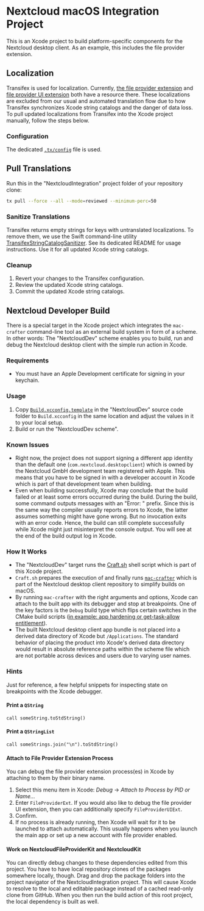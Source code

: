 # Nextcloud macOS Integration Project

This is an Xcode project to build platform-specific components for the Nextcloud desktop client.
As an example, this includes the file provider extension.

## Localization

Transifex is used for localization.
Currently, [the file provider extension](https://app.transifex.com/nextcloud/nextcloud/client-fileprovider/) and [file provider UI extension](https://app.transifex.com/nextcloud/nextcloud/client-fileproviderui/) both have a resource there.
These localizations are excluded from our usual and automated translation flow due to how Transifex synchronizes Xcode string catalogs and the danger of data loss.
To pull updated localizations from Transifex into the Xcode project manually, follow the steps below.

### Configuration

The dedicated [`.tx/config`](.tx/config) file is used.

## Pull Translations

Run this in the "NextcloudIntegration" project folder of your repository clone:

```sh
tx pull --force --all --mode=reviewed --minimum-perc=50
```

### Sanitize Translations

Transifex returns empty strings for keys with untranslated localizations.
To remove them, we use the Swift command-line utility [TransifexStringCatalogSanitizer](../../../admin/osx/TransifexStringCatalogSanitizer/).
See its dedicated README for usage instructions.
Use it for all updated Xcode string catalogs.

### Cleanup

1. Revert your changes to the Transifex configuration.
2. Review the updated Xcode string catalogs.
3. Commit the updated Xcode string catalogs.

## Nextcloud Developer Build

There is a special target in the Xcode project which integrates the `mac-crafter` command-line tool as an external build system in form of a scheme.
In other words: The "NextcloudDev" scheme enables you to build, run and debug the Nextcloud desktop client with the simple run action in Xcode. 

### Requirements

- You must have an Apple Development certificate for signing in your keychain.

### Usage

1. Copy [`Build.xcconfig.template`](NextcloudDev/Build.xcconfig.template) in the "NextcloudDev" source code folder to `Build.xcconfig` in the same location and adjust the values in it to your local setup.
2. Build or run the "NextcloudDev scheme".

### Known Issues

- Right now, the project does not support signing a different app identity than the default one (`com.nextcloud.desktopclient`) which is owned by the Nextcloud GmbH development team registered with Apple.
  This means that you have to be signed in with a developer account in Xcode which is part of that development team when building.
- Even when building successfully, Xcode may conclude that the build failed or at least some errors occurred during the build.
  During the build, some command outputs messages with an "Error: " prefix.
  Since this is the same way the compiler usually reports errors to Xcode, the latter assumes something might have gone wrong.
  But no invocation exits with an error code.
  Hence, the build can still complete successfully while Xcode might just misinterpret the console output. 
  You will see at the end of the build output log in Xcode.

### How It Works

- The "NextcloudDev" target runs the [Craft.sh](NextcloudDev/Craft.sh) shell script which is part of this Xcode project.
- `Craft.sh` prepares the execution of and finally runs [`mac-crafter`](https://github.com/nextcloud/desktop/tree/master/admin/osx/mac-crafter) which is part of the Nextcloud desktop client repository to simplify builds on macOS.
- By running `mac-crafter` with the right arguments and options, Xcode can attach to the built app with its debugger and stop at breakpoints.
  One of the key factors is the `Debug` build type which flips certain switches in the CMake build scripts ([in example: app hardening or get-task-allow entitlement](https://github.com/nextcloud/desktop/pull/8474/files)).
- The built Nextcloud desktop client app bundle is not placed into a derived data directory of Xcode but `/Applications`.
  The standard behavior of placing the product into Xcode's derived data directory would result in absolute reference paths within the scheme file which are not portable across devices and users due to varying user names.

### Hints

Just for reference, a few helpful snippets for inspecting state on breakpoints with the Xcode debugger.

#### Print a `QString`

```lldb
call someString.toStdString()
```

#### Print a `QStringList`

```lldb
call someStrings.join("\n").toStdString()
```

#### Attach to File Provider Extension Process

You can debug the file provider extension process(es) in Xcode by attaching to them by their binary name.

1. Select this menu item in Xcode: _Debug_ → _Attach to Process by PID or Name..._
2. Enter `FileProviderExt`.
   If you would also like to debug the file provider UI extension, then you can additionally specify `FileProviderUIExt`.
3. Confirm.
4. If no process is already running, then Xcode will wait for it to be launched to attach automatically.
   This usually happens when you launch the main app or set up a new account with file provider enabled.

#### Work on NextcloudFileProviderKit and NextcloudKit

You can directly debug changes to these dependencies edited from this project.
You have to have local repository clones of the packages somewhere locally, though.
Drag and drop the package folders into the project navigator of the NextcloudIntegration project.
This will cause Xcode to resolve to the local and editable package instead of a cached read-only clone from GitHub.
When you then run the build action of this root project, the local dependency is built as well.
